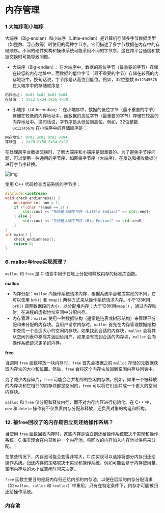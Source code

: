 # 内存管理



### 1 大端序和小端序

大端序（Big-endian）和小端序（Little-endian）是计算机存储多字节数据类型（如整数、浮点数等）时使用的两种字节序。它们描述了多字节数据在内存中的存储顺序。不同的硬件架构和操作系统可能采用不同的字节序，这在跨平台通信和数据交换时可能导致问题。

-   大端序（Big-endian）： 在大端序中，数据的高位字节（最重要的字节）存储在较低的内存地址中，而数据的低位字节（最不重要的字节）存储在较高的内存地址中。换句话说，字节序是从高位到低位。例如，32位整数 `0x12345678` 在大端序中的存储顺序是：

```cpp
内存地址： 0x01 0x02 0x03 0x04
存储值  ： 0x12 0x34 0x56 0x78
```

-   小端序（Little-endian）： 在小端序中，数据的低位字节（最不重要的字节）存储在较低的内存地址中，而数据的高位字节（最重要的字节）存储在较高的内存地址中。换句话说，字节序是从低位到高位。例如，32位整数 `0x12345678` 在小端序中的存储顺序是：

```cpp
内存地址： 0x01 0x02 0x03 0x04
存储值  ： 0x78 0x56 0x34 0x12
```

在处理跨平台数据交换时，了解大端序和小端序是很重要的。为了避免字节序问题，可以使用一种通用的字节序，如网络字节序（大端序），在发送和接收数据时进行字节序转换。

![img](https://amonologue-image-bed.oss-cn-chengdu.aliyuncs.com/2025/202506052237782.jpeg)

使用 C++ 代码检查当前系统的字节序：

```cpp
#include <iostream>
void check_endianness() {
    unsigned int num = 1;
    if (*(char *)&num == 1) {
        std::cout << "系统是小端字节序 (Little Endian)" << std::endl;
    } else {
        std::cout << "系统是大端字节序 (Big Endian)" << std::endl;
    }
}
int main() {
    check_endianness();
    return 0;
}
```



### 6. malloc与free实现原理？

`malloc` 和 `free` 是 C 语言中用于在堆上分配和释放内存的标准库函数。

**malloc**

-   内存分配：`malloc` 向操作系统请求内存，根据系统平台和库实现的不同，它可以使用 `brk()` 和 `mmap()` 两种方式来从操作系统请求内存。小于128K用`brk()` 调整数据段的大小，以分配堆内存；大于128K用`mmap()` ，通过内存映射，在进程的虚拟地址空间中分配内存。
-   内存管理：`malloc` 使用一种数据结构（通常是链表或树形结构）来管理已分配和未分配的内存块。当用户请求内存时，`malloc` 首先在内存管理数据结构中查找一个合适大小的空闲内存块。如果找到合适的内存块，`malloc` 会将其从空闲列表中移除并返回给用户。如果没有找到合适的内存块，`malloc` 会向操作系统请求更多的内存。

**free**

当调用 `free` 函数释放一块内存时，`free` 首先会根据之前 `malloc` 存储的元数据获取内存块的大小和位置。然后，`free` 会将这个内存块放回到空闲内存块列表中。

为了减少内存碎片，`free` 可能会合并相邻的空闲内存块。例如，如果一个被释放的内存块和它相邻的内存块都是空闲的，`free` 可以将它们合并成一个更大的空闲内存块。

`malloc` 和 `free` 仅分配和释放内存，而不对内存内容进行初始化。在 C++ 中，`new` 和 `delete` 操作符不仅负责内存分配和释放，还负责对象的构造和析构。



### 12. 被free回收了的内存是否立刻还给操作系统？

当使用 `free` 函数回收内存时，这些内存是否立刻还给操作系统取决于实现和操作系统。C 库实现会在内部维护一个内存池，将回收的内存加入内存池以供将来分配。

在某些情况下，内存池可能会变得非常大，C 库实现可以选择将部分内存归还给操作系统。归还内存的策略取决于实现和操作系统，例如可能会基于内存使用量、空闲内存块的大小或空闲时间来决定。

`free` 函数主要目的是将内存归还给内部的内存池，以便在后续的内存分配请求（如 `malloc`、`calloc` 和 `realloc`）中重用。只有在特定条件下，内存才可能被归还给操作系统。



### 内存池
